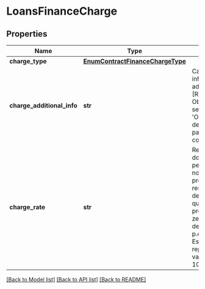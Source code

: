 # LoansFinanceCharge

## Properties
Name | Type | Description | Notes
------------ | ------------- | ------------- | -------------
**charge_type** | [**EnumContractFinanceChargeType**](EnumContractFinanceChargeType.md) |  | 
**charge_additional_info** | **str** | Campo para informações adicionais.  [Restrição] Obrigatório se selecionada a opção &#x27;OUTROS&#x27; em Tipo de encargo pactuado no contrato.  | [optional] 
**charge_rate** | **str** | Representa o valor do encargo em percentual pactuado no contrato.  O preenchimento deve respeitar as 6 casas decimais, mesmo que venham preenchidas com zeros(representação de porcentagem p.ex: 0.150000. Este valor representa 15%. O valor 1 representa 100%).  | [optional] 

[[Back to Model list]](../README.md#documentation-for-models) [[Back to API list]](../README.md#documentation-for-api-endpoints) [[Back to README]](../README.md)

